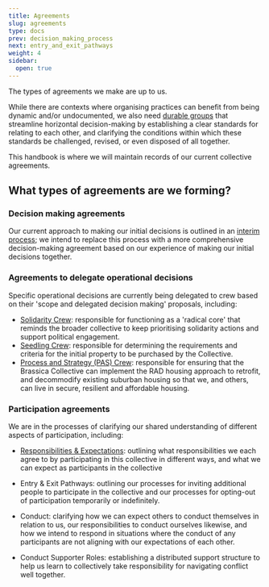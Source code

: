 ```yaml
---
title: Agreements
slug: agreements
type: docs
prev: decision_making_process
next: entry_and_exit_pathways
weight: 4
sidebar:
  open: true
---
```


The types of agreements we make are up to us.

While there are contexts where organising practices can benefit from being dynamic and/or undocumented, we also need [durable groups](https://commonslibrary.org/constitutions-how-to-build-durable-groups/) that streamline horizontal decision-making by establishing a clear standards for relating to each other, and clarifying the conditions within which these standards be challenged, revised, or even disposed of all together. 

This handbook is where we will maintain records of our current collective agreements. 

## What types of agreements are we forming?
 
### Decision making agreements
Our current approach to making our initial decisions is outlined in an [interim process](../interim_processes/decision_making_process); we intend to replace this process with a more comprehensive decision-making agreement based on our experience of making our initial decisions together. 

### Agreements to delegate operational decisions
Specific operational decisions are currently being delegated to crew based on their 'scope and delegated decision making' proposals, including: 
* [Solidarity Crew](solidarity_crew): responsible for functioning as a 'radical core' that reminds the broader collective to keep prioritising solidarity actions and support political engagement. 
* [Seedling Crew](seedling_crew): responsible for determining the requirements and criteria for the initial property to be purchased by the Collective.
* [Process and Strategy (PAS) Crew](pas_crew): responsible for ensuring that the Brassica Collective can implement the RAD housing approach to retrofit, and decommodify existing suburban housing so that we, and others, can live in secure, resilient and affordable housing.

### Participation agreements
We are in the processes of clarifying our shared understanding of different aspects of participation, including: 
* [Responsibilities & Expectations](responsibilities_and_expectations): outlining what responsibilities we each agree to by participating in this collective in different ways, and what we can expect as participants in the collective

* Entry & Exit Pathways: outlining our processes for inviting additional people to participate in the collective and our processes for opting-out of participation temporarily or indefinitely. 

* Conduct: clarifying how we can expect others to conduct themselves in relation to us, our responsibilities to conduct ourselves likewise, and how we intend to respond in situations where the conduct of any participants are not aligning with our expectations of each other.

* Conduct Supporter Roles: establishing a distributed support structure to help us learn to collectively take responsibility for navigating conflict well together. 




